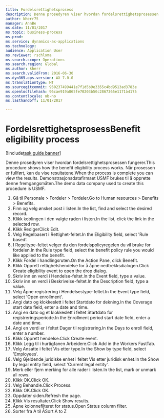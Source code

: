 ```yaml
--- 
title: Fordelsrettighetsprosess
description: Denne prosedyren viser hvordan fordelsrettighetsprosessen fungerer.
author: kherr75
manager: AnnBe
ms.date: 11/01/2017
ms.topic: business-process
ms.prod: 
ms.service: dynamics-ax-applications
ms.technology: 
audience: Application User
ms.reviewer: rschloma
ms.search.scope: Operations
ms.search.region: Global
ms.author: kherr
ms.search.validFrom: 2016-06-30
ms.dyn365.ops.version: AX 7.0.0
ms.translationtype: HT
ms.sourcegitcommit: 950237499441e7f1d5b9e3355c4bd9513ad3783e
ms.openlocfilehash: 96cae919a865fe70203b50c2867365e1171b4175
ms.contentlocale: nb-no
ms.lasthandoff: 11/01/2017

---
```

# <a name="benefit-eligibility-process"></a><span data-ttu-id="674d4-103">Fordelsrettighetsprosess</span><span class="sxs-lookup"><span data-stu-id="674d4-103">Benefit eligibility process</span></span>

[!include[task guide banner](../../includes/task-guide-banner.md)]

<span data-ttu-id="674d4-104">Denne prosedyren viser hvordan fordelsrettighetsprosessen fungerer.</span><span class="sxs-lookup"><span data-stu-id="674d4-104">This procedure shows how the benefit eligibility process works.</span></span> <span data-ttu-id="674d4-105">Når prosessen er fullført, kan du vise resultatene.</span><span class="sxs-lookup"><span data-stu-id="674d4-105">When the process is complete you can view the results.</span></span> <span data-ttu-id="674d4-106">Demonstrasjonsdatafirmaet USMF brukes til å opprette denne fremgangsmåten.</span><span class="sxs-lookup"><span data-stu-id="674d4-106">The demo data company used to create this procedure is USMF.</span></span>

1. <span data-ttu-id="674d4-107">Gå til Personale > Fordeler > Fordeler.</span><span class="sxs-lookup"><span data-stu-id="674d4-107">Go to Human resources > Benefits > Benefits.</span></span>
2. <span data-ttu-id="674d4-108">Finn og velg ønsket post i listen.</span><span class="sxs-lookup"><span data-stu-id="674d4-108">In the list, find and select the desired record.</span></span>
3. <span data-ttu-id="674d4-109">Klikk koblingen i den valgte raden i listen.</span><span class="sxs-lookup"><span data-stu-id="674d4-109">In the list, click the link in the selected row.</span></span>
4. <span data-ttu-id="674d4-110">Klikk Rediger</span><span class="sxs-lookup"><span data-stu-id="674d4-110">Click Edit.</span></span>
5. <span data-ttu-id="674d4-111">Velg Regelbasert i Rettighet-feltet.</span><span class="sxs-lookup"><span data-stu-id="674d4-111">In the Eligibility field, select 'Rule based'.</span></span>
6. <span data-ttu-id="674d4-112">I Regeltype-feltet velger du den fordelspolicyregelen du vil bruke for fordelen.</span><span class="sxs-lookup"><span data-stu-id="674d4-112">In the Rule type field, select the benefit policy rule you would like applied to the benefit.</span></span>
7. <span data-ttu-id="674d4-113">Klikk Fordel i handlingsruten.</span><span class="sxs-lookup"><span data-stu-id="674d4-113">On the Action Pane, click Benefit.</span></span>
8. <span data-ttu-id="674d4-114">Klikk Opprett rettighetshendelse for å åpne nedtrekksdialogen.</span><span class="sxs-lookup"><span data-stu-id="674d4-114">Click Create eligibility event to open the drop dialog.</span></span>
9. <span data-ttu-id="674d4-115">Skriv inn en verdi i Hendelse-feltet.</span><span class="sxs-lookup"><span data-stu-id="674d4-115">In the Event field, type a value.</span></span>
10. <span data-ttu-id="674d4-116">Skriv inn en verdi i Beskrivelse-feltet.</span><span class="sxs-lookup"><span data-stu-id="674d4-116">In the Description field, type a value.</span></span>
11. <span data-ttu-id="674d4-117">Velg Åpne registrering i Hendelsestype-feltet.</span><span class="sxs-lookup"><span data-stu-id="674d4-117">In the Event type field, select 'Open enrollment'.</span></span>
12. <span data-ttu-id="674d4-118">Angi dato og klokkeslett i feltet Startdato for dekning.</span><span class="sxs-lookup"><span data-stu-id="674d4-118">In the Coverage start date field, enter a date and time.</span></span>
13. <span data-ttu-id="674d4-119">Angi en dato og et klokkeslett i feltet Startdato for registreringsperiode.</span><span class="sxs-lookup"><span data-stu-id="674d4-119">In the Enrollment period start date field, enter a date and time.</span></span>
14. <span data-ttu-id="674d4-120">Angi en verdi er i feltet Dager til registrering.</span><span class="sxs-lookup"><span data-stu-id="674d4-120">In the Days to enroll field, enter a number.</span></span>
15. <span data-ttu-id="674d4-121">Klikk Opprett hendelse.</span><span class="sxs-lookup"><span data-stu-id="674d4-121">Click Create event.</span></span>
16. <span data-ttu-id="674d4-122">Klikk Legg til i hurtigfanen Arbeidere.</span><span class="sxs-lookup"><span data-stu-id="674d4-122">Click Add in the Workers FastTab.</span></span>
17. <span data-ttu-id="674d4-123">Velg Ansatte i feltet Vis etter type.</span><span class="sxs-lookup"><span data-stu-id="674d4-123">In the Show by type field, select 'Employees'.</span></span>
18. <span data-ttu-id="674d4-124">Velg Gjeldende juridiske enhet i feltet Vis etter juridisk enhet.</span><span class="sxs-lookup"><span data-stu-id="674d4-124">In the Show by legal entity field, select 'Current legal entity'.</span></span>
19. <span data-ttu-id="674d4-125">Merk eller fjern merking for alle rader i listen.</span><span class="sxs-lookup"><span data-stu-id="674d4-125">In the list, mark or unmark all rows.</span></span>
20. <span data-ttu-id="674d4-126">Klikk OK.</span><span class="sxs-lookup"><span data-stu-id="674d4-126">Click OK.</span></span>
21. <span data-ttu-id="674d4-127">Velg Behandle.</span><span class="sxs-lookup"><span data-stu-id="674d4-127">Click Process.</span></span>
22. <span data-ttu-id="674d4-128">Klikk OK.</span><span class="sxs-lookup"><span data-stu-id="674d4-128">Click OK.</span></span>
23. <span data-ttu-id="674d4-129">Oppdater siden.</span><span class="sxs-lookup"><span data-stu-id="674d4-129">Refresh the page.</span></span>
24. <span data-ttu-id="674d4-130">Klikk Vis resultater.</span><span class="sxs-lookup"><span data-stu-id="674d4-130">Click Show results.</span></span>
25. <span data-ttu-id="674d4-131">Åpne kolonnefilteret for status.</span><span class="sxs-lookup"><span data-stu-id="674d4-131">Open Status column filter.</span></span>
26. <span data-ttu-id="674d4-132">Sorter fra A til Å</span><span class="sxs-lookup"><span data-stu-id="674d4-132">Sort A to Z</span></span>


